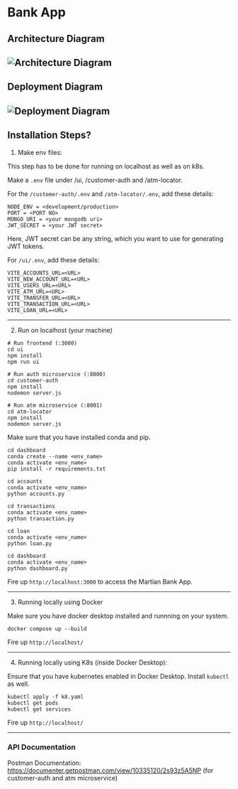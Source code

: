 # Bank App

## Architecture Diagram

![Architecture Diagram](https://drive.google.com/file/d/1uOTKOxVo8cidruOcwOfWJmYh0nsA1Jmf/view?usp=share_link)
---

## Deployment Diagram

![Deployment Diagram](https://drive.google.com/file/d/12XdwhGQBlh5HsciOr8i4q2mF8m5MSHCQ/view?usp=share_link)
---

## Installation Steps?

1. Make env files:

This step has to be done for running on localhost as well as on k8s. 

Make a `.env` file under /ui, /customer-auth and /atm-locator.

For the `/customer-auth/.env` and `/atm-locator/.env`, add these details:

```
NODE_ENV = <development/production>
PORT = <PORT NO>
MONGO_URI = <your mongodb uri>
JWT_SECRET = <your JWT secret>
```
Here, JWT secret can be any string, which you want to use for generating JWT tokens.


For `/ui/.env`, add these details:

```
VITE_ACCOUNTS_URL=<URL>
VITE_NEW_ACCOUNT_URL=<URL>
VITE_USERS_URL=<URL>
VITE_ATM_URL=<URL>
VITE_TRANSFER_URL=<URL>
VITE_TRANSACTION_URL=<URL>
VITE_LOAN_URL=<URL>
```

---

2. Run on localhost (your machine)

```
# Run frontend (:3000)
cd ui
npm install
npm run ui
```

```
# Run auth microservice (:8000)
cd customer-auth
npm install
nodemon server.js
```

```
# Run atm microservice (:8001)
cd atm-locator
npm install
nodemon server.js
```

Make sure that you have installed conda and pip.
```
cd dashboard
conda create --name <env_name>
conda activate <env_name>
pip install -r requirements.txt
```

```
cd accounts
conda activate <env_name>
python accounts.py
```

```
cd transactions
conda activate <env_name>
python transaction.py
```

```
cd loan
conda activate <env_name>
python loan.py
```

```
cd dashboard
conda activate <env_name>
python dashboard.py
```

Fire up `http://localhost:3000` to access the Martian Bank App.

---

3. Running locally using Docker 

Make sure you have docker desktop installed and runnning on your system.

```
docker compose up --build
```
Fire up `http://localhost/`

---

4. Running locally using K8s (inside Docker Desktop):

Ensure that you have kubernetes enabled in Docker Desktop. Install `kubectl` as well.

```
kubectl apply -f k8.yaml
kubectl get pods
kubectl get services
```
Fire up `http://localhost/`

--- 

### API Documentation

Postman Documentation: https://documenter.getpostman.com/view/10335120/2s93z5A5NP
(for customer-auth and atm microservice)